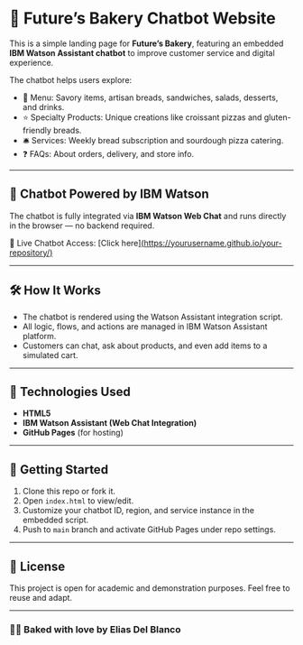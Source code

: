 # 🍞 Future’s Bakery Chatbot Website

This is a simple landing page for **Future’s Bakery**, featuring an embedded **IBM Watson Assistant chatbot** to improve customer service and digital experience.

The chatbot helps users explore:

- 🥐 Menu: Savory items, artisan breads, sandwiches, salads, desserts, and drinks.
- ⭐ Specialty Products: Unique creations like croissant pizzas and gluten-friendly breads.
- 🛎️ Services: Weekly bread subscription and sourdough pizza catering.
- ❓ FAQs: About orders, delivery, and store info.

---

## 💬 Chatbot Powered by IBM Watson

The chatbot is fully integrated via **IBM Watson Web Chat** and runs directly in the browser — no backend required.

🔗 Live Chatbot Access: [Click here][(https://yourusername.github.io/your-repository/)](https://eliasdb21.github.io/IBM-Watsonx-Assistant/)

---

## 🛠️ How It Works

- The chatbot is rendered using the Watson Assistant integration script.
- All logic, flows, and actions are managed in IBM Watson Assistant platform.
- Customers can chat, ask about products, and even add items to a simulated cart.

---

## 🔧 Technologies Used

- **HTML5**
- **IBM Watson Assistant (Web Chat Integration)**
- **GitHub Pages** (for hosting)

---

## 🚀 Getting Started

1. Clone this repo or fork it.
2. Open `index.html` to view/edit.
3. Customize your chatbot ID, region, and service instance in the embedded script.
4. Push to `main` branch and activate GitHub Pages under repo settings.

---

## 📄 License

This project is open for academic and demonstration purposes. Feel free to reuse and adapt.

---

### 👨‍🍳 Baked with love by Elias Del Blanco
